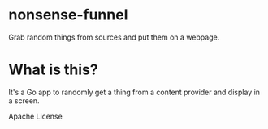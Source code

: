# nonsense-funnel
Grab random things from sources and put them on a webpage.

# What is this?

It's a Go app to randomly get a thing from a content provider and display in a screen.

Apache License
